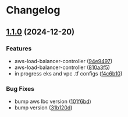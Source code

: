 # Changelog

## [1.1.0](https://github.com/sharing-fish/fish-platform-library/compare/aws-load-balancer-controller-v1.0.0...aws-load-balancer-controller-v1.1.0) (2024-12-20)


### Features

* aws-load-balancer-controller ([94e9497](https://github.com/sharing-fish/fish-platform-library/commit/94e949749fd1f956e665ae69a8f5d5708260642f))
* aws-load-balancer-controller ([810a3f5](https://github.com/sharing-fish/fish-platform-library/commit/810a3f5915e7bc40c2e01ade2374de75de161d0b))
* in progress eks and vpc .tf configs ([f4c6b10](https://github.com/sharing-fish/fish-platform-library/commit/f4c6b10ed7c5200f3e5b7bb02aa23666c40429d1))


### Bug Fixes

* bump aws lbc version ([101f6bd](https://github.com/sharing-fish/fish-platform-library/commit/101f6bddc534957506bb96ba5fa66410732c03fe))
* bump version ([31b120d](https://github.com/sharing-fish/fish-platform-library/commit/31b120dfe359e64db622d0a33a7cac640c5060fc))
